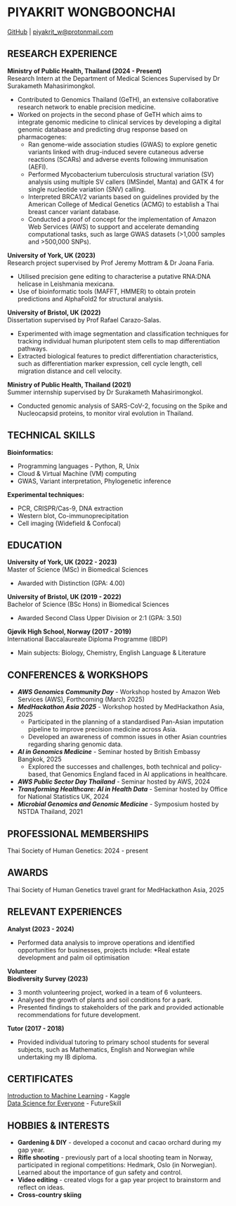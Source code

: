 # PIYAKRIT WONGBOONCHAI

[GitHub](https://github.com/engwbc) | piyakrit_w@protonmail.com 
## RESEARCH EXPERIENCE

**Ministry of Public Health, Thailand (2024 - Present)** <br>
Research Intern at the Department of Medical Sciences 
Supervised by Dr Surakameth Mahasirimongkol.
* Contributed to Genomics Thailand (GeTH), an extensive collaborative research network to enable precision medicine. 
* Worked on projects in the second phase of GeTH which aims to integrate genomic medicine to clinical services by developing a digital genomic database and predicting drug response based on pharmacogenes: <br>
  * Ran genome-wide association studies (GWAS) to explore genetic variants linked with drug-induced severe cutaneous adverse reactions (SCARs) and adverse events following immunisation (AEFI).
  * Performed Mycobacterium tuberculosis structural variation (SV) analysis using multiple SV callers (IMSindel, Manta) and GATK 4 for single nucleotide variation (SNV) calling.
  * Interpreted BRCA1/2 variants based on guidelines provided by the American College of Medical Genetics (ACMG) to establish a Thai breast cancer variant database.
  * Conducted a proof of concept for the implementation of Amazon Web Services (AWS) to support and accelerate demanding computational tasks, such as large GWAS datasets (>1,000 samples and >500,000 SNPs). <br>

**University of York, UK (2023)** <br>
Research project supervised by Prof Jeremy Mottram & Dr Joana Faria. 
* Utilised precision gene editing to characterise a putative RNA:DNA helicase in Leishmania mexicana.
* Use of bioinformatic tools (MAFFT, HMMER) to obtain protein predictions and AlphaFold2 for structural analysis. <br>

**University of Bristol, UK (2022)** <br>
Dissertation supervised by Prof Rafael Carazo-Salas. 
* Experimented with image segmentation and classification techniques for tracking individual human pluripotent stem cells to map differentiation pathways.
* Extracted biological features to predict differentiation characteristics, such as differentiation marker expression, cell cycle length, cell migration distance and cell velocity. <br>

**Ministry of Public Health, Thailand (2021)** <br>	
Summer internship supervised by Dr Surakameth Mahasirimongkol.
* Conducted genomic analysis of SARS-CoV-2, focusing on the Spike and Nucleocapsid proteins, to monitor viral evolution in Thailand.
## TECHNICAL SKILLS
**Bioinformatics:**
* Programming languages - Python, R, Unix
* Cloud & Virtual Machine (VM) computing
* GWAS, Variant interpretation, Phylogenetic inference <br>

**Experimental techniques:**
* PCR, CRISPR/Cas-9, DNA extraction
* Western blot, Co-immunoprecipitation
* Cell imaging (Widefield & Confocal) <br>

## EDUCATION
**University of York, UK (2022 - 2023)** <br>
Master of Science (MSc) in Biomedical Sciences <br>
* Awarded with Distinction (GPA: 4.00) <br>

**University of Bristol, UK (2019 - 2022)** <br>
Bachelor of Science (BSc Hons) in Biomedical Sciences <br>
* Awarded Second Class Upper Division or 2:1 (GPA: 3.50) <br>

**Gjøvik High School, Norway (2017 - 2019)** <br>
International Baccalaureate Diploma Programme (IBDP) <br>
* Main subjects: Biology, Chemistry, English Language & Literature

## CONFERENCES & WORKSHOPS
* ***AWS Genomics Community Day*** - Workshop hosted by Amazon Web Services (AWS), Forthcoming (March 2025)
* ***MedHackathon Asia 2025*** - Workshop hosted by MedHackathon Asia, 2025
  * Participated in the planning of a standardised Pan-Asian imputation pipeline to improve precision medicine across Asia. 
  * Developed an awareness of common issues in other Asian countries regarding sharing genomic data.
* ***AI in Genomics Medicine*** - Seminar hosted by British Embassy Bangkok, 2025
  * Explored the successes and challenges, both technical and policy-based, that Genomics England faced in AI applications in healthcare.
* ***AWS Public Sector Day Thailand*** - Seminar hosted by AWS, 2024
* ***Transforming Healthcare: AI in Health Data*** - Seminar hosted by Office for National Statistics UK, 2024
* ***Microbial Genomics and Genomic Medicine*** - Symposium hosted by NSTDA Thailand, 2021

## PROFESSIONAL MEMBERSHIPS
Thai Society of Human Genetics: 2024 - present	

## AWARDS
Thai Society of Human Genetics travel grant for MedHackathon Asia, 2025

## RELEVANT EXPERIENCES
**Analyst (2023 - 2024)** <br>
* Performed data analysis to improve operations and identified opportunities for businesses, projects include:
  *Real estate development and palm oil optimisation
  
**Volunteer** <br>
**Biodiversity Survey (2023)**
* 3 month volunteering project, worked in a team of 6 volunteers. 
* Analysed the growth of plants and soil conditions for a park.
* Presented findings to stakeholders of the park and provided actionable recommendations for future development.

**Tutor (2017 - 2018)** <br>
* Provided individual tutoring to primary school students for several subjects, such as Mathematics, English and Norwegian while undertaking my IB diploma.

## CERTIFICATES
[Introduction to Machine Learning](https://www.kaggle.com/learn/certification/zeeweemama/intro-to-machine-learning) - Kaggle <br>
[Data Science for Everyone](https://drive.google.com/file/d/18jKZ87-q6ndzHkxqrP_s-PnX58nnprYW/view?usp=drive_link) - FutureSkill

## HOBBIES & INTERESTS
* **Gardening & DIY** - developed a coconut and cacao orchard during my gap year.
* **Rifle shooting** - previously part of a local shooting team in Norway, participated in regional competitions: Hedmark, Oslo (in Norwegian). Learned about the importance of gun safety and control.
* **Video editing** - created vlogs for a gap year project to brainstorm and reflect on ideas.
* **Cross-country skiing**

